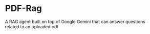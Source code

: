 # PDF-Rag
A RAG agent built on top of Google Gemini that can answer questions related to an uploaded pdf
